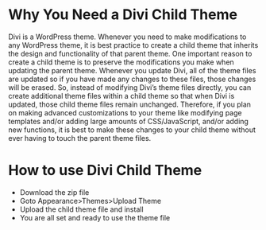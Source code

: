 # Why You Need a Divi Child Theme
Divi is a WordPress theme. Whenever you need to make modifications to any WordPress theme, it is best practice to create a child theme that inherits the design and functionality of that parent theme. One important reason to create a child theme is to preserve the modifications you make when updating the parent theme. Whenever you update Divi, all of the theme files are updated so if you have made any changes to these files, those changes will be erased. So, instead of modifying Divi’s theme files directly, you can create additional theme files within a child theme so that when Divi is updated, those child theme files remain unchanged. Therefore, if you plan on making advanced customizations to your theme like modifying page templates and/or adding large amounts of CSS/JavaScript, and/or adding new functions, it is best to make these changes to your child theme without ever having to touch the parent theme files.


# How to use Divi Child Theme
* Download the zip file
* Goto Appearance>Themes>Upload Theme
* Upload the child theme file and install
* You are all set and ready to use the theme file